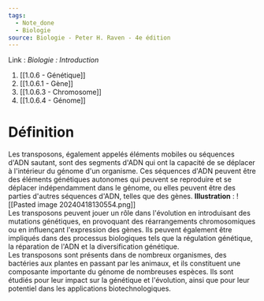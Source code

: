 ```yaml
---
tags:
  - Note_done
  - Biologie
source: Biologie - Peter H. Raven - 4e édition
---
```


Link :
_Biologie : Introduction_
1. [[1.0.6 - Génétique]]
2. [[1.0.6.1 - Gène]]
3. [[1.0.6.3 - Chromosome]]
4. [[1.0.6.4 - Génome]]

# Définition
Les transposons, également appelés éléments mobiles ou séquences d'ADN sautant, sont des segments d'ADN qui ont la capacité de se déplacer à l'intérieur du génome d'un organisme. Ces séquences d'ADN peuvent être des éléments génétiques autonomes qui peuvent se reproduire et se déplacer indépendamment dans le génome, ou elles peuvent être des parties d'autres séquences d'ADN, telles que des gènes.
**Illustration** : ![[Pasted image 20240418130554.png]]
\
Les transposons peuvent jouer un rôle dans l'évolution en introduisant des mutations génétiques, en provoquant des réarrangements chromosomiques ou en influençant l'expression des gènes. Ils peuvent également être impliqués dans des processus biologiques tels que la régulation génétique, la réparation de l'ADN et la diversification génétique.
\
Les transposons sont présents dans de nombreux organismes, des bactéries aux plantes en passant par les animaux, et ils constituent une composante importante du génome de nombreuses espèces. Ils sont étudiés pour leur impact sur la génétique et l'évolution, ainsi que pour leur potentiel dans les applications biotechnologiques.